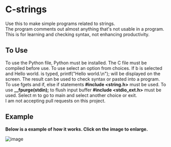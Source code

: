 # C-strings
Use this to make simple programs related to strings.<br>
The program comments out almost anything that's not usable in a program.<br>
This is for learning and checking syntax, not enhancing productivity.

## To Use
To use the Python file, Python must be installed. The C file must be compiled
before use.
To use select an option from choices. If b is selected and Hello world. is typed,
printf("Hello world.\n"); will be displayed on the screen.
The result can be used to check syntax or pasted into a program.
To use fgets and if, else if statements   **#include <string.h>**   must be used.
To use    **__fpurge(stdin);**  to flush input buffer  **#include <stdio_ext.h>**    must be used.
Select m to go to main and select another choice or exit.<br>
I am not accepting pull requests on this project.
## Example 
**Below is a example of how it works. Click on the image to enlarge.**





![image](https://github.com/user-attachments/assets/27b0dbdc-06b5-458a-8a22-c4d48176b858)



                                                                            
